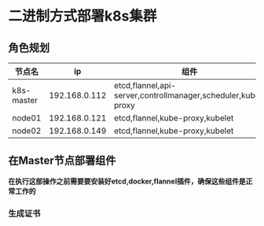 # 二进制方式部署k8s集群


## 角色规划

  节点名|ip |组件
  ----|----|----
  k8s-master|192.168.0.112|etcd,flannel,api-server,controllmanager,scheduler,kube-proxy
  node01|192.168.0.121|etcd,flannel,kube-proxy,kubelet
  node02|192.168.0.149|etcd,flannel,kube-proxy,kubelet

## 在Master节点部署组件

 **在执行这部操作之前需要要安装好etcd,docker,flannel插件，确保这些组件是正常工作的**
 
### 生成证书

 

 
 
